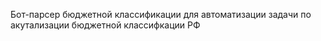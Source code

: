 Бот-парсер бюджетной классификации для автоматизации задачи по акутализации бюджетной классифкации РФ
